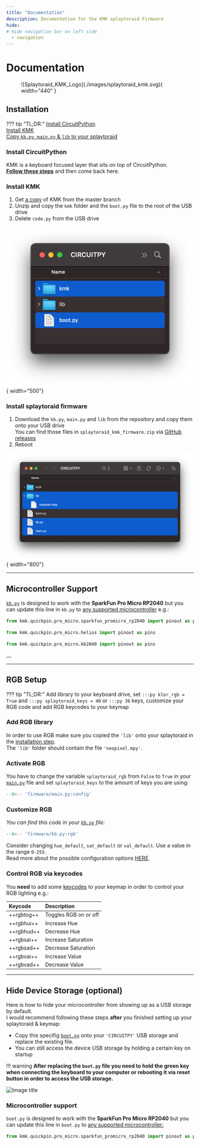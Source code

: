 ```yaml
---
title: "Documentation"
description: Documentation for the KMK splaytoraid Firmware
hide:
# Hide navigation bar on left side
  - navigation
---
```


# Documentation

<figure markdown>
  ![Splaytoraid_KMK_Logo](./images/splaytoraid_kmk.svg){ width="440" }
  <figcaption></figcaption>
</figure>

## Installation

??? tip "TL;DR:"
    [Install CircuitPython](#install-circuitpython)  
    [Install KMK](#install-kmk)  
    [Copy `kb.py`, `main.py` & `lib` to your splaytoraid](#install-splaytoraid-firmware)

### Install CircuitPython

KMK is a keyboard focused layer that sits on top of CircuitPython.  
[**Follow these steps**](https://learn.adafruit.com/welcome-to-circuitpython/installing-circuitpython) and then come back here.

### Install KMK

1. Get [a copy](TO_DO) of KMK from the master branch 
2. Unzip and copy the `kmk` folder and the `boot.py` file to the root of the USB drive
3. Delete `code.py` from the USB drive

![Image title](images/installation_kmk.png){ width="500"}

### Install splaytoraid firmware

1. Download the `kb.py`, `main.py` and `lib` from the repository and copy them onto your USB drive  
You can find those files in `splaytoraid_kmk_firmware.zip` via [GitHub releases](TO_DO)
2. Reboot

![Image title](images/installation_main_kb_lib.png){ width="800"}
***
## Microcontroller Support
[`kb.py`](TO_DO) is designed to work with the **SparkFun Pro Micro RP2040** but you can update this line in `kb.py` to [any supported microcontroller](https://github.com/KMKfw/kmk_firmware/tree/master/kmk/quickpin/pro_micro) e.g.:

```python title='Default: SparkFun Pro Micro RP2040'
from kmk.quickpin.pro_micro.sparkfun_promicro_rp2040 import pinout as pins
```
```python title='Alternative: 0xCB Helios'
from kmk.quickpin.pro_micro.helios import pinout as pins
```
```python title='Alternative: Adafruit KB2040'
from kmk.quickpin.pro_micro.kb2040 import pinout as pins
```
**...**
***
## RGB Setup

??? tip "TL;DR:"
    Add library to your keyboard drive, set `:::py klor_rgb = True` and `:::py splaytoraid_keys = 40` or `:::py 36` keys, customize your RGB code and add RGB keycodes to your keymap
### Add RGB library
In order to use RGB make sure you copied the `'lib'` onto your splaytoraid in the [installation step](#install-splaytoraid-firmware).  
The `'lib'` folder should contain the file `'neopixel.mpy'`.

### Activate RGB
You have to change the variable `splaytoraid_rgb` from `False` to `True` in your [`main.py`](TO_DO) file and set `splaytoraid_keys` to the amount of keys you are using:

```py title="main.py"
--8<-- 'firmware/main.py:config'
```
### Customize RGB 

*You can find this code in your [`kb.py`](TO_DO) file:*

```py title="kb.py"
--8<-- 'firmware/kb.py:rgb'
```

Consider changing `hue_default`, `sat_default` or `val_default`. Use a value in the range `0-255`.  
Read more about the possible configuration options [HERE](https://github.com/KMKfw/kmk_firmware/blob/master/docs/en/rgb.md#configuration).


### Control RGB via keycodes
You **need** to add some [keycodes](https://github.com/KMKfw/kmk_firmware/blob/master/docs/en/rgb.md#keycodes) to your keymap in order to control your RGB lighting e.g.:

| Keycode    | Description              |
| :--------- | :------------------      |
| ++rgbtog++ | Toggles RGB on or off    |
| ++rgbhui++ | Increase Hue             |
| ++rgbhud++ | Decrease Hue             |
| ++rgbsai++ | Increase Saturation      |
| ++rgbsad++ | Decrease Saturation      |
| ++rgbvai++ | Increase Value           |
| ++rgbvad++ | Decrease Value           |

***
## Hide Device Storage (optional)

Here is how to hide your microcontroller from showing up as a USB storage by default.  
I would recommend following these steps **after** you finished setting up your splaytoraid & keymap:

- Copy this specifig [`boot.py`](TO_DO) onto your `'CIRCUITPY'` USB storage and replace the existing file.
- You can still access the device USB storage by holding a certain key on startup

!!! warning
    **After replacing the `boot.py` file you need to hold the green key when connecting the keyboard to your computer or rebooting it via reset button in order to access the USB storage.**

![Image title](TO_DO)

### Microcontroller support
`boot.py` is designed to work with the **SparkFun Pro Micro RP2040** but you can update this line in `boot.py` to [any supported microcontroller:](https://github.com/KMKfw/kmk_firmware/tree/master/kmk/quickpin/pro_micro)

```py
from kmk.quickpin.pro_micro.sparkfun_promicro_rp2040 import pinout as pins
```


